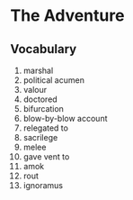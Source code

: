# The Adventure

## Vocabulary

1. marshal
2. political acumen
3. valour
4. doctored
5. bifurcation
6. blow-by-blow account
7. relegated to
8. sacrilege
9. melee
10. gave vent to
11. amok
12. rout
13. ignoramus
